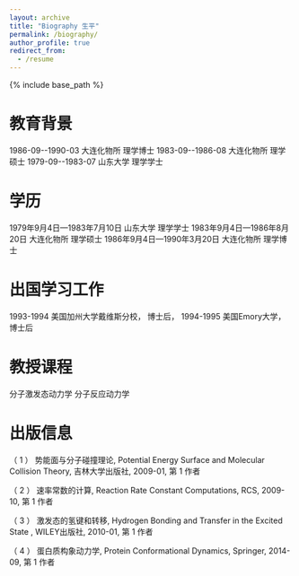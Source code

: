 ```yaml
---
layout: archive
title: "Biography 生平"
permalink: /biography/
author_profile: true
redirect_from:
  - /resume
---
```


{% include base_path %}

教育背景
======
1986-09--1990-03   大连化物所   理学博士
1983-09--1986-08   大连化物所   理学硕士
1979-09--1983-07   山东大学   理学学士

学历
======
1979年9月4日—1983年7月10日   山东大学       理学学士
1983年9月4日—1986年8月20日   大连化物所   理学硕士
1986年9月4日—1990年3月20日   大连化物所   理学博士

出国学习工作
======
1993-1994  美国加州大学戴维斯分校，  博士后，
1994-1995 美国Emory大学，  博士后

教授课程
======
分子激发态动力学
分子反应动力学

出版信息
======
（ 1 ） 势能面与分子碰撞理论, Potential Energy Surface and Molecular Collision Theory, 吉林大学出版社, 2009-01, 第 1 作者

（ 2 ） 速率常数的计算, Reaction Rate Constant Computations, RCS, 2009-10, 第 1 作者

（ 3 ） 激发态的氢键和转移, Hydrogen Bonding and Transfer in the Excited State , WILEY出版社, 2010-01, 第 1 作者

（ 4 ） 蛋白质构象动力学, Protein Conformational Dynamics, Springer, 2014-09, 第 1 作者
